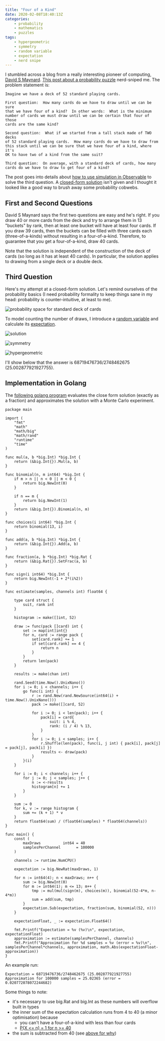 ```yaml
---
title: "Four of a Kind"
date: 2020-02-08T18:40:13Z
categories:
    - probability
    - mathematics
    - puzzles
tags:
    - hypergeometric
    - symmetry
    - random variable
    - expectation
    - nerd snipe
---
```


I stumbled across a blog from a really interesting pioneer of computing, [David S Maynard](https://www.software-artist.com/). [This post about a probability puzzle](https://www.software-artist.com/joy-of-coding-observable/) nerd-sniped me. The problem statement is:

```
Imagine we have a deck of 52 standard playing cards.

First question:  How many cards do we have to draw until we can be sure
that we have four of a kind?  In other words:  What is the minimum
number of cards we must draw until we can be certain that four of those
cards are the same kind?

Second question:  What if we started from a tall stack made of TWO decks
of 52 standard playing cards.  How many cards do we have to draw from
this stack until we can be sure that we have four of a kind, where it's
OK to have two of a kind from the same suit?

Third question:  On average, with a standard deck of cards, how many
cards do we have to draw to get four of a kind?
```

The post goes into details about [how to use simulation in Observable](https://observablehq.com/@dmaynard/tickler-puzzle-four-of-a-kind) to solve the third question. A [closed-form solution](https://en.wikipedia.org/wiki/Closed-form_expression) isn't given and I thought it looked like a good way to brush away some probability cobwebs.

## First and Second Questions

David S Maynard says the first two questions are easy and he's right. If you draw 40 or more cards from the deck and try to arrange them in 13 "buckets" by rank, then at least one bucket will have at least four cards. If you draw 39 cards, then the buckets can be filled with three cards each (three-of-a-kinds) without resulting in a four-of-a-kind. Therefore,
to guarantee that you get a four-of-a-kind, draw 40 cards.

Note that the solution is independent of the construction of the deck of cards (so long as it has at least 40 cards). In particular, the solution applies to drawing from a single deck or a double deck.

## Third Question

Here's my attempt at a closed-form solution. Let's remind ourselves of the probability basics (I need probability formality to keep things sane in my head: probability is counter-intuitive, at least to me).

![probability space for standard deck of cards](/images/fourok/prob-space.svg#center)

To model counting the number of draws, I introduce a [random variable](https://en.wikipedia.org/wiki/Random_variable) and calculate its [expectation](https://en.wikipedia.org/wiki/Expected_value).

![solution](/images/fourok/soln.svg#center)

![symmetry](/images/fourok/symmetry.svg#center)

![hypergeometric](/images/fourok/hypergeometric.svg#center)

I'll show below that the answer is 68719476736/2748462675 (25.002877921927755).

## Implementation in Golang

The [following golang program](https://play.golang.org/p/ZeYQwya_VLr) evaluates the close form solution (exactly as a fraction) and approximates the solution with a Monte Carlo experiment.

```golang
package main

import (
	"fmt"
	"math"
	"math/big"
	"math/rand"
	"runtime"
	"time"
)

func mul(a, b *big.Int) *big.Int {
	return (&big.Int{}).Mul(a, b)
}

func binomial(n, m int64) *big.Int {
	if m > n || n < 0 || m < 0 {
		return big.NewInt(0)
	}

	if n == m {
		return big.NewInt(1)
	}
	return (&big.Int{}).Binomial(n, m)
}

func choices(i int64) *big.Int {
	return binomial(13, i)
}

func add(a, b *big.Int) *big.Int {
	return (&big.Int{}).Add(a, b)
}

func fraction(a, b *big.Int) *big.Rat {
	return (&big.Rat{}).SetFrac(a, b)
}

func sign(i int64) *big.Int {
	return big.NewInt(-1 + 2*(i%2))
}

func estimate(samples, channels int) float64 {

	type card struct {
		suit, rank int
	}

	histogram := make([]int, 52)

	draw := func(pack []card) int {
		set := map[int]int{}
		for n, card := range pack {
			set[card.rank] += 1
			if set[card.rank] == 4 {
				return n
			}
		}
		return len(pack)
	}

	results := make(chan int)

	rand.Seed(time.Now().UnixNano())
	for i := 0; i < channels; i++ {
		go func(i int) {
			r := rand.New(rand.NewSource(int64(i) + time.Now().UnixNano()))
			pack := make([]card, 52)

			for i := 0; i < len(pack); i++ {
				pack[i] = card{
					suit: i % 4,
					rank: (i / 4) % 13,
				}
			}
			for i := 0; i < samples; i++ {
				r.Shuffle(len(pack), func(i, j int) { pack[i], pack[j] = pack[j], pack[i] })
				results <- draw(pack)
			}
		}(i)
	}

	for i := 0; i < channels; i++ {
		for j := 0; j < samples; j++ {
			n := <-results
			histogram[n] += 1
		}
	}

	sum := 0
	for k, v := range histogram {
		sum += (k + 1) * v
	}
	return float64(sum) / (float64(samples) * float64(channels))
}

func main() {
	const (
		maxDraws          int64 = 40
		samplesPerChannel       = 100000
	)

	channels := runtime.NumCPU()

	expectation := big.NewRat(maxDraws, 1)

	for n := int64(4); n < maxDraws; n++ {
		sum := big.NewInt(0)
		for m := int64(1); m <= 13; m++ {
			tmp := mul(mul(sign(m), choices(m)), binomial(52-4*m, n-4*m))
			sum = add(sum, tmp)
		}
		expectation.Sub(expectation, fraction(sum, binomial(52, n)))
	}

	expectationFloat, _ := expectation.Float64()

	fmt.Printf("Expectation = %v (%v)\n", expectation, expectationFloat)
	approximation := estimate(samplesPerChannel, channels)
	fmt.Printf("Approximation for %d samples = %v (error = %v)\n", samplesPerChannel*channels, approximation, math.Abs(expectationFloat-approximation))
}
```

An example run:

```
Expectation = 68719476736/2748462675 (25.002877921927755)
Approximation for 100000 samples = 25.02365 (error = 0.020772078072244682)
```

Some things to note:

* it's necessary to use big.Rat and big.Int as these numbers will overflow built in types
* the inner sum of the expectation calculation runs from 4 to 40 (a minor optimisation) because
  * you can't have a four-of-a-kind with less than four cards
  * [P(X <= n) = 1 for n >= 40](#first-and-second-questions)
* the sum is subtracted from 40 (see [above for why](#first-and-second-questions))







